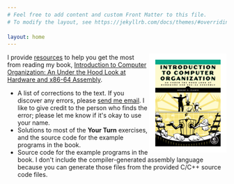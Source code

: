 ```yaml
---
# Feel free to add content and custom Front Matter to this file.
# To modify the layout, see https://jekyllrb.com/docs/themes/#overriding-theme-defaults

layout: home
---
```

<img align="right" width="150" style="border:14px solid white
" src="./assets/images/ComputerOrganization.png">

I provide [resources](./itco_x86-64/) to help you get the most from reading my book, [Introduction to Computer Organization: An Under the Hood Look at Hardware and x86-64 Assembly](https://nostarch.com/introcomporg).
- A list of corrections to the text. If you discover any errors, please [send me email](<mailto:bob@computer.org> "email at bottom"). I like to give credit to the person who finds the error; please let me know if it's okay to use your name.
- Solutions to most of the **Your Turn** exercises, and the source code for the example programs in the book.
- Source code for the example programs in the book.
I don't include the compiler-generated assembly language because you can generate those files from the provided C/C++ source code files.
